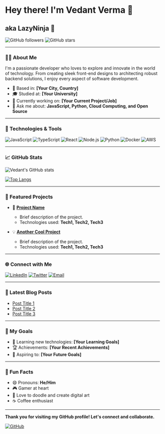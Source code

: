 # Hey there! I'm Vedant Verma 👋

## aka LazyNinja 🥷

![GitHub followers](https://img.shields.io/github/followers/lazyninja?label=Follow&style=social)
![GitHub stars](https://img.shields.io/github/stars/lazyninja?label=Stars&style=social)

---

### 👨‍💻 About Me

I'm a passionate developer who loves to explore and innovate in the world of technology. From creating sleek front-end designs to architecting robust backend solutions, I enjoy every aspect of software development.

- 🏡 Based in: **[Your City, Country]**
- 🎓 Studied at: **[Your University]**
- 💼 Currently working on: **[Your Current Project/Job]**
- 💬 Ask me about: **JavaScript, Python, Cloud Computing, and Open Source**

---

### 🚀 Technologies & Tools

![JavaScript](https://img.shields.io/badge/-JavaScript-333?style=flat&logo=javascript)
![TypeScript](https://img.shields.io/badge/-TypeScript-333?style=flat&logo=typescript)
![React](https://img.shields.io/badge/-React-333?style=flat&logo=react)
![Node.js](https://img.shields.io/badge/-Node.js-333?style=flat&logo=node.js)
![Python](https://img.shields.io/badge/-Python-333?style=flat&logo=python)
![Docker](https://img.shields.io/badge/-Docker-333?style=flat&logo=docker)
![AWS](https://img.shields.io/badge/-AWS-333?style=flat&logo=amazon-aws)

---

### 📈 GitHub Stats

![Vedant's GitHub stats](https://github-readme-stats.vercel.app/api?username=lazyninja&show_icons=true&theme=tokyonight)

[![Top Langs](https://github-readme-stats.vercel.app/api/top-langs/?username=lazyninja&layout=compact&theme=tokyonight)](https://github.com/lazyninja)

---

### 🌟 Featured Projects

- 🚀 **[Project Name](https://github.com/lazyninja/project-repo)**
  - Brief description of the project.
  - Technologies used: **Tech1, Tech2, Tech3**

- 💡 **[Another Cool Project](https://github.com/lazyninja/another-project)**
  - Brief description of the project.
  - Technologies used: **Tech1, Tech2, Tech3**

---

### 🌐 Connect with Me

[![LinkedIn](https://img.shields.io/badge/-LinkedIn-0077B5?style=flat&logo=linkedin&logoColor=white)](https://www.linkedin.com/in/vedantverma)
[![Twitter](https://img.shields.io/badge/-Twitter-1DA1F2?style=flat&logo=twitter&logoColor=white)](https://twitter.com/yourhandle)
[![Email](https://img.shields.io/badge/-Email-D14836?style=flat&logo=gmail&logoColor=white)](mailto:your.email@example.com)

---

### 📝 Latest Blog Posts

<!-- BLOG-POST-LIST:START -->
- [Post Title 1](https://yourblog.com/post1)
- [Post Title 2](https://yourblog.com/post2)
- [Post Title 3](https://yourblog.com/post3)
<!-- BLOG-POST-LIST:END -->

---

### 🎯 My Goals

- 🌱 Learning new technologies: **[Your Learning Goals]**
- 🏆 Achievements: **[Your Recent Achievements]**
- 🎯 Aspiring to: **[Your Future Goals]**

---

### 🧩 Fun Facts

- 😄 Pronouns: **He/Him**
- 🎮 Gamer at heart
- 🎨 Love to doodle and create digital art
- ☕ Coffee enthusiast

---

**Thank you for visiting my GitHub profile! Let's connect and collaborate.**

[![GitHub](https://img.shields.io/badge/-GitHub-181717?style=flat&logo=github&logoColor=white)](https://github.com/lazyninja)
